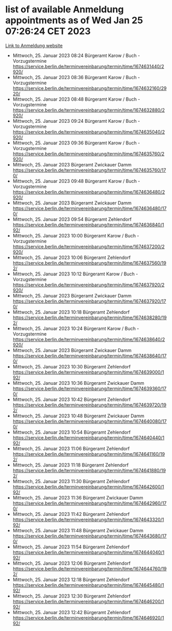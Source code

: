 # list of available Anmeldung appointments as of Wed Jan 25 07:26:24 CET 2023
[Link to Anmeldung website](https://service.berlin.de/terminvereinbarung/termin/tag.php?termin=0&anliegen[]=120686&dienstleisterlist=122210,122217,327316,122219,327312,122227,327314,122231,327346,122243,327348,122252,329742,122260,329745,122262,329748,122254,329751,122271,327278,122273,327274,122277,327276,330436,122280,327294,122282,327290,122284,327292,327539,122291,327270,122285,327266,122286,327264,122296,327268,150230,329760,122301,327282,122297,327286,122294,327284,122312,329763,122314,329775,122304,327330,122311,327334,122309,327332,122281,327352,122279,329772,122276,327324,122274,327326,122267,329766,122246,327318,122251,327320,122257,327322,122208,327298,122226,327300,121362,121364&herkunft=http%3A%2F%2Fservice.berlin.de%2Fdienstleistung%2F120686%2F)
- Mittwoch, 25. Januar 2023 08:24 Bürgeramt Karow / Buch - Vorzugstermine https://service.berlin.de/terminvereinbarung/termin/time/1674631440/2920/
- Mittwoch, 25. Januar 2023 08:36 Bürgeramt Karow / Buch - Vorzugstermine https://service.berlin.de/terminvereinbarung/termin/time/1674632160/2920/
- Mittwoch, 25. Januar 2023 08:48 Bürgeramt Karow / Buch - Vorzugstermine https://service.berlin.de/terminvereinbarung/termin/time/1674632880/2920/
- Mittwoch, 25. Januar 2023 09:24 Bürgeramt Karow / Buch - Vorzugstermine https://service.berlin.de/terminvereinbarung/termin/time/1674635040/2920/
- Mittwoch, 25. Januar 2023 09:36 Bürgeramt Karow / Buch - Vorzugstermine https://service.berlin.de/terminvereinbarung/termin/time/1674635760/2920/
- Mittwoch, 25. Januar 2023  Bürgeramt Zwickauer Damm https://service.berlin.de/terminvereinbarung/termin/time/1674635760/170/
- Mittwoch, 25. Januar 2023 09:48 Bürgeramt Karow / Buch - Vorzugstermine https://service.berlin.de/terminvereinbarung/termin/time/1674636480/2920/
- Mittwoch, 25. Januar 2023  Bürgeramt Zwickauer Damm https://service.berlin.de/terminvereinbarung/termin/time/1674636480/170/
- Mittwoch, 25. Januar 2023 09:54 Bürgeramt Zehlendorf https://service.berlin.de/terminvereinbarung/termin/time/1674636840/192/
- Mittwoch, 25. Januar 2023 10:00 Bürgeramt Karow / Buch - Vorzugstermine https://service.berlin.de/terminvereinbarung/termin/time/1674637200/2920/
- Mittwoch, 25. Januar 2023 10:06 Bürgeramt Zehlendorf https://service.berlin.de/terminvereinbarung/termin/time/1674637560/192/
- Mittwoch, 25. Januar 2023 10:12 Bürgeramt Karow / Buch - Vorzugstermine https://service.berlin.de/terminvereinbarung/termin/time/1674637920/2920/
- Mittwoch, 25. Januar 2023  Bürgeramt Zwickauer Damm https://service.berlin.de/terminvereinbarung/termin/time/1674637920/170/
- Mittwoch, 25. Januar 2023 10:18 Bürgeramt Zehlendorf https://service.berlin.de/terminvereinbarung/termin/time/1674638280/192/
- Mittwoch, 25. Januar 2023 10:24 Bürgeramt Karow / Buch - Vorzugstermine https://service.berlin.de/terminvereinbarung/termin/time/1674638640/2920/
- Mittwoch, 25. Januar 2023  Bürgeramt Zwickauer Damm https://service.berlin.de/terminvereinbarung/termin/time/1674638640/170/
- Mittwoch, 25. Januar 2023 10:30 Bürgeramt Zehlendorf https://service.berlin.de/terminvereinbarung/termin/time/1674639000/192/
- Mittwoch, 25. Januar 2023 10:36 Bürgeramt Zwickauer Damm https://service.berlin.de/terminvereinbarung/termin/time/1674639360/170/
- Mittwoch, 25. Januar 2023 10:42 Bürgeramt Zehlendorf https://service.berlin.de/terminvereinbarung/termin/time/1674639720/192/
- Mittwoch, 25. Januar 2023 10:48 Bürgeramt Zwickauer Damm https://service.berlin.de/terminvereinbarung/termin/time/1674640080/170/
- Mittwoch, 25. Januar 2023 10:54 Bürgeramt Zehlendorf https://service.berlin.de/terminvereinbarung/termin/time/1674640440/192/
- Mittwoch, 25. Januar 2023 11:06 Bürgeramt Zehlendorf https://service.berlin.de/terminvereinbarung/termin/time/1674641160/192/
- Mittwoch, 25. Januar 2023 11:18 Bürgeramt Zehlendorf https://service.berlin.de/terminvereinbarung/termin/time/1674641880/192/
- Mittwoch, 25. Januar 2023 11:30 Bürgeramt Zehlendorf https://service.berlin.de/terminvereinbarung/termin/time/1674642600/192/
- Mittwoch, 25. Januar 2023 11:36 Bürgeramt Zwickauer Damm https://service.berlin.de/terminvereinbarung/termin/time/1674642960/170/
- Mittwoch, 25. Januar 2023 11:42 Bürgeramt Zehlendorf https://service.berlin.de/terminvereinbarung/termin/time/1674643320/192/
- Mittwoch, 25. Januar 2023 11:48 Bürgeramt Zwickauer Damm https://service.berlin.de/terminvereinbarung/termin/time/1674643680/170/
- Mittwoch, 25. Januar 2023 11:54 Bürgeramt Zehlendorf https://service.berlin.de/terminvereinbarung/termin/time/1674644040/192/
- Mittwoch, 25. Januar 2023 12:06 Bürgeramt Zehlendorf https://service.berlin.de/terminvereinbarung/termin/time/1674644760/192/
- Mittwoch, 25. Januar 2023 12:18 Bürgeramt Zehlendorf https://service.berlin.de/terminvereinbarung/termin/time/1674645480/192/
- Mittwoch, 25. Januar 2023 12:30 Bürgeramt Zehlendorf https://service.berlin.de/terminvereinbarung/termin/time/1674646200/192/
- Mittwoch, 25. Januar 2023 12:42 Bürgeramt Zehlendorf https://service.berlin.de/terminvereinbarung/termin/time/1674646920/192/
